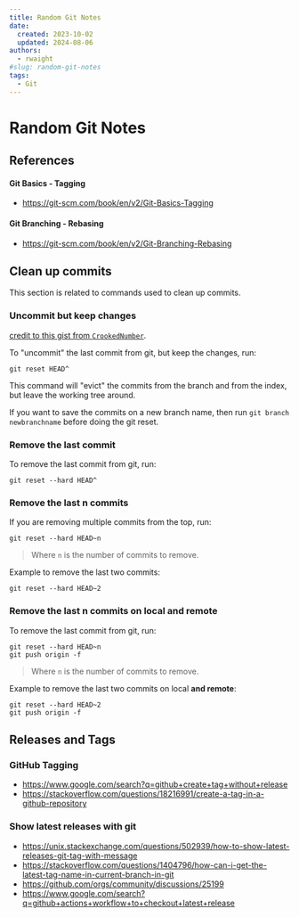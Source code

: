 ```yaml
---
title: Random Git Notes
date:
  created: 2023-10-02
  updated: 2024-08-06
authors:
  - rwaight
#slug: random-git-notes
tags:
  - Git
---
```


# Random Git Notes

## References

#### Git Basics - Tagging
- https://git-scm.com/book/en/v2/Git-Basics-Tagging


#### Git Branching - Rebasing
- https://git-scm.com/book/en/v2/Git-Branching-Rebasing


## Clean up commits

This section is related to commands used to clean up commits.
<!--- review the following links as well:

https://stackoverflow.com/questions/8225125/remove-last-commit-from-remote-git-repository


--->

### Uncommit but keep changes

[credit to this gist from `CrookedNumber`](https://gist.github.com/CrookedNumber/8964442).

To "uncommit" the last commit from git, but keep the changes, run:
```shell
git reset HEAD^
```

This command will "evict" the commits from the branch and from the index, but leave the working tree around.

If you want to save the commits on a new branch name, then run `git branch newbranchname` before doing the git reset.

### Remove the last commit

To remove the last commit from git, run:
```shell
git reset --hard HEAD^
```

### Remove the last n commits

If you are removing multiple commits from the top, run:
```shell
git reset --hard HEAD~n
```

> Where `n` is the number of commits to remove.

Example to remove the last two commits:
```shell
git reset --hard HEAD~2
```

### Remove the last n commits on local and remote

To remove the last commit from git, run:
```shell
git reset --hard HEAD~n
git push origin -f
```

> Where `n` is the number of commits to remove.

Example to remove the last two commits on local **and remote**:
```shell
git reset --hard HEAD~2
git push origin -f
```

## Releases and Tags

### GitHub Tagging
- https://www.google.com/search?q=github+create+tag+without+release
- https://stackoverflow.com/questions/18216991/create-a-tag-in-a-github-repository

### Show latest releases with git
- https://unix.stackexchange.com/questions/502939/how-to-show-latest-releases-git-tag-with-message
- https://stackoverflow.com/questions/1404796/how-can-i-get-the-latest-tag-name-in-current-branch-in-git
- https://github.com/orgs/community/discussions/25199
- https://www.google.com/search?q=github+actions+workflow+to+checkout+latest+release

